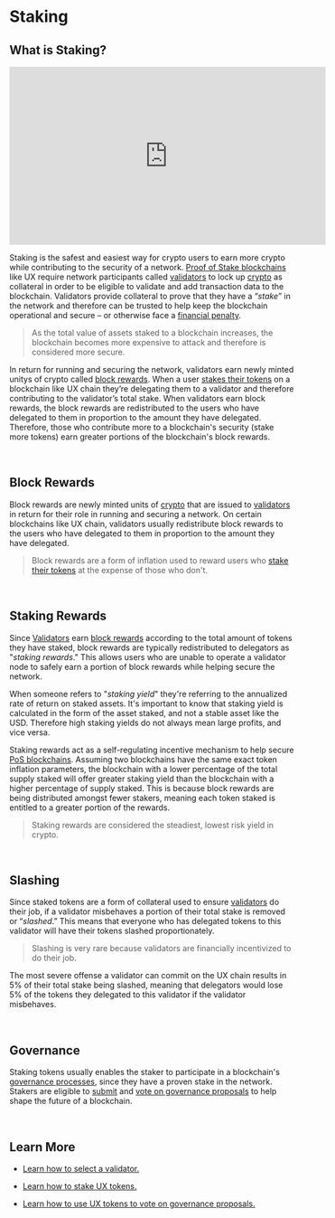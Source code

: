 # Staking

## What is Staking?

<iframe width="560" height="315" src="https://www.youtube.com/embed/UBZzWMKIxEc" title="YouTube video player" frameborder="0" allow="accelerometer; autoplay; clipboard-write; encrypted-media; gyroscope; picture-in-picture" allowfullscreen></iframe>

Staking is the safest and easiest way for crypto users to earn more crypto while contributing to the security of a network. [Proof of Stake blockchains](/learn-the-basics/blockchain-basics/types-of-blockchains) like UX require network participants called [validators](/learn-the-basics/staking-basics/what-is-validator) to lock up [crypto](/learn-the-basics/crypto-basics/what-is-crypto) as collateral in order to be eligible to validate and add transaction data to the blockchain. Validators provide collateral to prove that they have a “_stake_” in the network and therefore can be trusted to help keep the blockchain operational and secure – or otherwise face a [financial penalty](/learn-the-basics/staking-basics/what-is-staking.html#slashing). 

> As the total value of assets staked to a blockchain increases, the blockchain becomes more expensive to attack and therefore is considered more secure. 

In return for running and securing the network, validators earn newly minted unitys of crypto called [block rewards](/learn-the-basics/staking-basics/what-is-staking.html#block-rewards). When a user [stakes their tokens](/users/staking-UX/staking-UX) on a blockchain like UX chain they’re delegating them to a validator and therefore contributing to the validator’s total stake. When validators earn block rewards, the block rewards are redistributed to the users who have delegated to them in proportion to the amount they have delegated. Therefore, those who contribute more to a blockchain's security (stake more tokens) earn greater portions of the blockchain's block rewards.

<br>

## Block Rewards

Block rewards are newly minted units of [crypto](/learn-the-basics/crypto-basics/what-is-crypto) that are issued to [validators](/learn-the-basics/staking-basics/what-is-validator) in return for their role in running and securing a network. On certain blockchains like UX chain, validators usually redistribute block rewards to the users who have delegated to them in proportion to the amount they have delegated. 

> Block rewards are a form of inflation used to reward users who [stake their tokens](/users/staking-UX/staking-UX) at the expense of those who don't.   

<br>

## Staking Rewards

Since [Validators](/learn-the-basics/staking-basics/what-is-validator) earn [block rewards](/learn-the-basics/staking-basics/what-is-staking.html#block-rewards) according to the total amount of tokens they have staked, block rewards are typically redistributed to delegators as "_staking rewards_." This allows users who are unable to operate a validator node to safely earn a portion of block rewards while helping secure the network.

When someone refers to "_staking yield_" they're referring to the annualized rate of return on staked assets. It's important to know that staking yield is calculated in the form of the asset staked, and not a stable asset like the USD. Therefore high staking yields do not always mean large profits, and vice versa. 

Staking rewards act as a self-regulating incentive mechanism to help secure [PoS blockchains](/learn-the-basics/blockchain-basics/types-of-blockchains). Assuming two blockchains have the same exact token inflation parameters, the blockchain with a lower percentage of the total supply staked will offer greater staking yield than the blockchain with a higher percentage of supply staked. This is because block rewards are being distributed amongst fewer stakers, meaning each token staked is entitled to a greater portion of the rewards.

> Staking rewards are considered the steadiest, lowest risk yield in crypto. 

<br>

## Slashing

Since staked tokens are a form of collateral used to ensure [validators](/learn-the-basics/staking-basics/what-is-validator) do their job, if a validator misbehaves a portion of their total stake is removed or “_slashed_.” This means that everyone who has delegated tokens to this validator will have their tokens slashed proportionately. 

> Slashing is very rare because validators are financially incentivized to do their job. 

The most severe offense a validator can commit on the UX chain results in 5% of their total stake being slashed, meaning that delegators would lose 5% of the tokens they delegated to this validator if the validator misbehaves.

<br>

## Governance

Staking tokens usually enables the staker to participate in a blockchain's [governance processes](/governance), since they have a proven stake in the network. Stakers are eligible to [submit](/users/governance/creating-proposal) and [vote on governance proposals](/users/governance/voting) to help shape the future of a blockchain.

<br>

## Learn More

- [Learn how to select a validator.](/users/staking-UX/selecting-validator)

- [Learn how to stake UX tokens.](/users/staking-UX/staking-UX)

- [Learn how to use UX tokens to vote on governance proposals.](/users/governance/voting)

